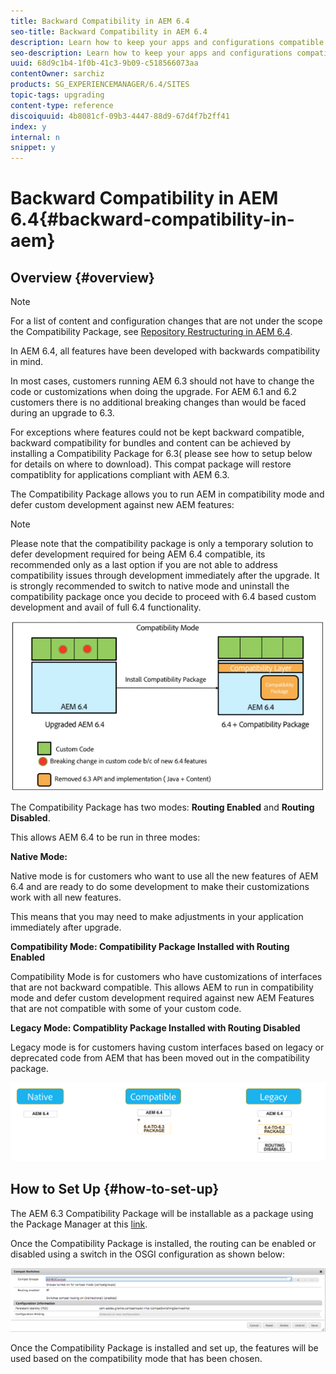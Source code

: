 ```yaml
---
title: Backward Compatibility in AEM 6.4
seo-title: Backward Compatibility in AEM 6.4
description: Learn how to keep your apps and configurations compatible with AEM 6.4
seo-description: Learn how to keep your apps and configurations compatible with AEM 6.4
uuid: 68d9c1b4-1f0b-41c3-9b09-c518566073aa
contentOwner: sarchiz
products: SG_EXPERIENCEMANAGER/6.4/SITES
topic-tags: upgrading
content-type: reference
discoiquuid: 4b8081cf-09b3-4447-88d9-67d4f7b2ff41
index: y
internal: n
snippet: y
---
```


# Backward Compatibility in AEM 6.4{#backward-compatibility-in-aem}

## Overview {#overview}

>[!NOTE]
>
>For a list of content and configuration changes that are not under the scope the Compatibility Package, see [Repository Restructuring in AEM 6.4](../../../sites/deploying/using/repository-restructuring-in-aem64.md).

In AEM 6.4, all features have been developed with backwards compatibility in mind.

In most cases, customers running AEM 6.3 should not have to change the code or customizations when doing the upgrade. For AEM 6.1 and 6.2 customers there is no additional breaking changes than would be faced during an upgrade to 6.3.

For exceptions where features could not be kept backward compatible, backward compatibility for bundles and content can be achieved by installing a Compatibility Package for 6.3( please see how to setup below for details on where to download). This compat package will restore compatiblity for applications compliant with AEM 6.3.

The Compatibility Package allows you to run AEM in compatibility mode and defer custom development against new AEM features:

>[!NOTE]
>
>Please note that the compatibility package is only a temporary solution to defer development required for being AEM 6.4 compatible, its recommended only as a last option if you are not able to address compatibility issues through development immediately after the upgrade. It is strongly recommended to switch to native mode and uninstall the compatibility package once you decide to proceed with 6.4 based custom development and avail of full 6.4 functionality.

![](assets/screen_shot_2018-04-05at43339pm.png)

The Compatibility Package has two modes: **Routing Enabled** and **Routing Disabled**.

This allows AEM 6.4 to be run in three modes:

**Native Mode:**

Native mode is for customers who want to use all the new features of AEM 6.4 and are ready to do some development to make their customizations work with all new features.

This means that you may need to make adjustments in your application immediately after upgrade.

**Compatibility Mode: Compatibility Package Installed with Routing Enabled**

Compatibility Mode is for customers who have customizations of interfaces that are not backward compatible. This allows AEM to run in compatibility mode and defer custom development required against new AEM Features that are not compatible with some of your custom code.

**Legacy Mode: Compatiblity Package Installed with Routing Disabled**

Legacy mode is for customers having custom interfaces based on legacy or deprecated code from AEM that has been moved out in the compatibility package.

![](assets/image2018-2-12_23-58-37.png)

## How to Set Up {#how-to-set-up}

The AEM 6.3 Compatibility Package will be installable as a package using the Package Manager at this [link](https://www.adobeaemcloud.com/content/marketplace/marketplaceProxy.html?packagePath=/content/companies/public/adobe/packages/cq640/compatpack/aem-compat-cq64-to-cq63).

Once the Compatibility Package is installed, the routing can be enabled or disabled using a switch in the OSGI configuration as shown below:

![](assets/screen_shot_2017-11-27at122421pm.png)

Once the Compatibility Package is installed and set up, the features will be used based on the compatibility mode that has been chosen.
